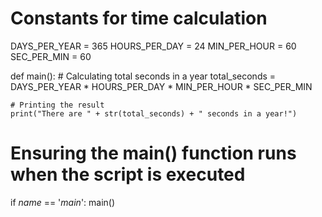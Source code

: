 # Constants for time calculation
DAYS_PER_YEAR = 365
HOURS_PER_DAY = 24
MIN_PER_HOUR = 60
SEC_PER_MIN = 60

def main():
    # Calculating total seconds in a year
    total_seconds = DAYS_PER_YEAR * HOURS_PER_DAY * MIN_PER_HOUR * SEC_PER_MIN
    
    # Printing the result
    print("There are " + str(total_seconds) + " seconds in a year!")

# Ensuring the main() function runs when the script is executed
if _name_ == '_main_':
    main()